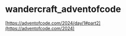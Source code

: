 # wandercraft_adventofcode

[https://adventofcode.com/2024/day/1#part2](https://adventofcode.com/2024)
